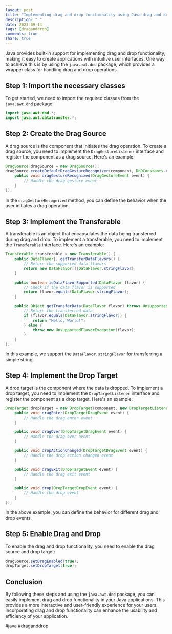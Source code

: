 ```yaml
---
layout: post
title: "Implementing drag and drop functionality using Java drag and drop wrapper class"
description: " "
date: 2023-09-14
tags: [draganddrop]
comments: true
share: true
---
```


Java provides built-in support for implementing drag and drop functionality, making it easy to create applications with intuitive user interfaces. One way to achieve this is by using the `java.awt.dnd` package, which provides a wrapper class for handling drag and drop operations.

## Step 1: Import the necessary classes

To get started, we need to import the required classes from the `java.awt.dnd` package:

```java
import java.awt.dnd.*;
import java.awt.datatransfer.*;
```

## Step 2: Create the Drag Source

A drag source is the component that initiates the drag operation. To create a drag source, you need to implement the `DragGestureListener` interface and register the component as a drag source. Here's an example:

```java
DragSource dragSource = new DragSource();
dragSource.createDefaultDragGestureRecognizer(component, DnDConstants.ACTION_COPY_OR_MOVE, new DragGestureListener() {
    public void dragGestureRecognized(DragGestureEvent event) {
        // Handle the drag gesture event
    }
});
```

In the `dragGestureRecognized` method, you can define the behavior when the user initiates a drag operation.

## Step 3: Implement the Transferable

A transferable is an object that encapsulates the data being transferred during drag and drop. To implement a transferable, you need to implement the `Transferable` interface. Here's an example:

```java
Transferable transferable = new Transferable() {
    public DataFlavor[] getTransferDataFlavors() {
        // Return the supported data flavors
        return new DataFlavor[]{DataFlavor.stringFlavor};
    }

    public boolean isDataFlavorSupported(DataFlavor flavor) {
        // Check if the data flavor is supported
        return flavor.equals(DataFlavor.stringFlavor);
    }

    public Object getTransferData(DataFlavor flavor) throws UnsupportedFlavorException, IOException {
        // Return the transferred data
        if (flavor.equals(DataFlavor.stringFlavor)) {
            return "Hello, World!";
        } else {
            throw new UnsupportedFlavorException(flavor);
        }
    }
};
```

In this example, we support the `DataFlavor.stringFlavor` for transferring a simple string.

## Step 4: Implement the Drop Target

A drop target is the component where the data is dropped. To implement a drop target, you need to implement the `DropTargetListener` interface and register the component as a drop target. Here's an example:

```java
DropTarget dropTarget = new DropTarget(component, new DropTargetListener() {
    public void dragEnter(DropTargetDragEvent event) {
        // Handle the drag enter event
    }

    public void dragOver(DropTargetDragEvent event) {
        // Handle the drag over event
    }

    public void dropActionChanged(DropTargetDragEvent event) {
        // Handle the drop action changed event
    }

    public void dragExit(DropTargetEvent event) {
        // Handle the drag exit event
    }

    public void drop(DropTargetDropEvent event) {
        // Handle the drop event
    }
});
```

In the above example, you can define the behavior for different drag and drop events.

## Step 5: Enable Drag and Drop

To enable the drag and drop functionality, you need to enable the drag source and drop target:

```java
dragSource.setDragEnabled(true);
dropTarget.setDropTarget(true);
```

## Conclusion

By following these steps and using the `java.awt.dnd` package, you can easily implement drag and drop functionality in your Java applications. This provides a more interactive and user-friendly experience for your users. Incorporating drag and drop functionality can enhance the usability and efficiency of your application.

#java #draganddrop